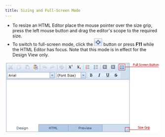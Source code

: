 ```yaml
---
title: Sizing and Full-Screen Mode
---
```

* To resize an HTML Editor place the mouse pointer over the size grip, press the left mouse button and drag the editor's scope to the required size.
* To switch to full-screen mode, click the ![ASPxHtmlEditor_FullScreenButton](../../../images/Img13288.png) button or press **F11** while the HTML Editor has focus. Note that this mode is in effect for the Design View only.

![ASPxHtmlEditor-FullScreen](../../../images/Img11279.png)